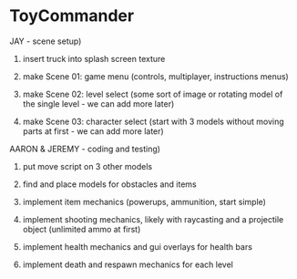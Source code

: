 # ToyCommander

JAY - scene setup)

1)	insert truck into splash screen texture

2)	make Scene 01: game menu (controls, multiplayer, instructions menus)

3)	make Scene 02: level select (some sort of image or rotating model of the single level - we can add more later)

4)	make Scene 03: character select (start with 3 models without moving parts at first - we can add more later)



AARON & JEREMY - coding and testing)

1)	put move script on 3 other models

2)	find and place models for obstacles and items

3)	implement item mechanics (powerups, ammunition, start simple)

4)	implement shooting mechanics, likely with raycasting and a projectile object (unlimited ammo at first)

5)	implement health mechanics and gui overlays for health bars

6)	implement death and respawn mechanics for each level
